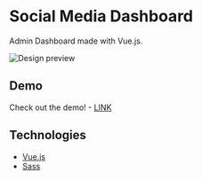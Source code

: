 # Social Media Dashboard

Admin Dashboard made with Vue.js.

![Design preview](preview.gif)

## Demo

Check out the demo! - [LINK](https://tobiaszmaj.github.io/social-media-dashboard/)

## Technologies

* [Vue.js](https://vuejs.org/)
* [Sass](https://sass-lang.com/)